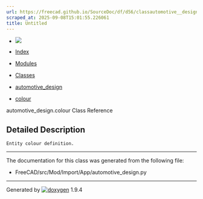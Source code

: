 ```yaml
---
url: https://freecad.github.io/SourceDoc/df/d56/classautomotive__design_1_1colour.html
scraped_at: 2025-09-08T15:01:55.226061
title: Untitled
---
```


  * [ ![](https://www.freecad.org/svg/logo-freecad.svg) ](https://freecadweb.org "FreeCAD")
  * [Index](../../index.html "Index")
  * [Modules](../../modules.html "Modules list")
  * [Classes](../../annotated.html "Annotated list")

  * [automotive_design](../../d4/ddf/namespaceautomotive__design.html)
  * [colour](../../df/d56/classautomotive__design_1_1colour.html)

automotive_design.colour Class Reference

## Detailed Description

    
    
    Entity colour definition.

* * *

The documentation for this class was generated from the following file:

  * FreeCAD/src/Mod/Import/App/automotive_design.py

* * *

Generated by
[![doxygen](../../doxygen.svg)](https://www.doxygen.org/index.html) 1.9.4

